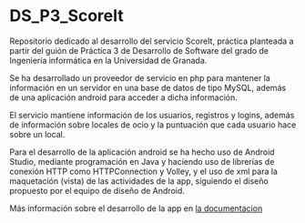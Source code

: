 # DS_P3_ScoreIt
Repositorio dedicado al desarrollo del servicio ScoreIt, práctica planteada a partir del guión de Práctica 3 de Desarrollo de Software del grado de Ingeniería informática en la Universidad de Granada.

Se ha desarrollado un proveedor de servicio en php para mantener la información en un servidor en una base de datos de tipo MySQL, además de una aplicación android para acceder a dicha información.

El servicio mantiene información de los usuarios, registros y logins, además de información sobre locales de ocio y la puntuación que cada usuario hace sobre un local.

Para el desarrollo de la aplicación android se ha hecho uso de Android Studio, mediante programación en Java y haciendo uso de librerías de conexión HTTP como HTTPConnection y Volley, y el uso de xml para la maquetación (vista) de las actividades de la app, siguiendo el diseño propuesto por el equipo de diseño de Android.

Más información sobre el desarrollo de la app en [la documentacion](./doc)
